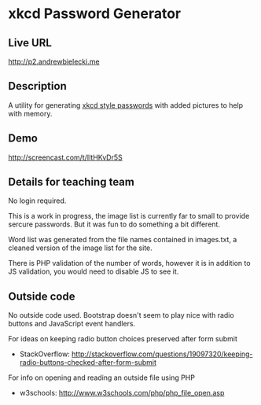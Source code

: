# xkcd Password Generator

## Live URL
<http://p2.andrewbielecki.me>

## Description
A utility for generating [xkcd style passwords](http://xkcd.com/936/) with added pictures to help with memory.

## Demo
<http://screencast.com/t/IltHKvDr5S>

## Details for teaching team
No login required.

This is a work in progress, the image list is currently far to small to provide sercure passwords. But it was fun to do something a bit different.

Word list was generated from the file names contained in images.txt, a cleaned version of the image list for the site.

There is PHP validation of the number of words, however it is in addition to JS validation, you would need to disable JS to see it.

## Outside code
No outside code used. Bootstrap doesn't seem to play nice with radio buttons and JavaScript event handlers.

For ideas on keeping radio button choices preserved after form submit
* StackOverflow: http://stackoverflow.com/questions/19097320/keeping-radio-buttons-checked-after-form-submit

For info on opening and reading an outside file using PHP
* w3schools: http://www.w3schools.com/php/php_file_open.asp
